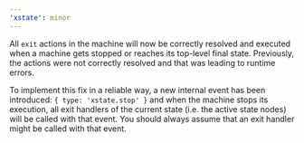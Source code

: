 ```yaml
---
'xstate': minor
---
```


All `exit` actions in the machine will now be correctly resolved and executed when a machine gets stopped or reaches its top-level final state. Previously, the actions were not correctly resolved and that was leading to runtime errors.

To implement this fix in a reliable way, a new internal event has been introduced: `{ type: 'xstate.stop' }` and when the machine stops its execution, all exit handlers of the current state (i.e. the active state nodes) will be called with that event. You should always assume that an exit handler might be called with that event.
